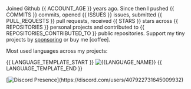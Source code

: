 Joined Github {{ ACCOUNT_AGE }} years ago. Since then I pushed {{ COMMITS }} commits, opened {{ ISSUES }} issues, submitted {{ PULL_REQUESTS }} pull requests, received {{ STARS }} stars across {{ REPOSITORIES }} personal projects and contributed to {{ REPOSITORIES_CONTRIBUTED_TO }} public repositories. Support my tiny projects by [sponsoring](https://github.com/sponsors/rohzzn) or buy me [coffee].

Most used languages across my projects:

{{ LANGUAGE_TEMPLATE_START }}
![{{LANGUAGE_NAME}}](https://img.shields.io/static/v1?style=flat-square&label=%E2%A0%80&color=555&labelColor={{LANGUAGE_COLOR:uri}}&message={{LANGUAGE_NAME:uri}}%EF%B8%B1{{LANGUAGE_PERCENT:uri}}%25)
{{ LANGUAGE_TEMPLATE_END }}

[![Discord Presence](https://lanyard.cnrad.dev/api/407922731645009932?hideDiscrim=true&idleMessage=Touching%20Grass...)](https://discord.com/users/407922731645009932)

